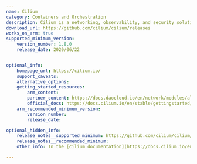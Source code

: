 ```yaml
---
name: Cilium
category: Containers and Orchestration
description: Cilium is a networking, observability, and security solution with an eBPF-based dataplane.
download_url: https://github.com/cilium/cilium/releases
works_on_arm: true
supported_minimum_version:
    version_number: 1.8.0
    release_date: 2020/06/22


optional_info:
    homepage_url: https://cilium.io/
    support_caveats:
    alternative_options:
    getting_started_resources:
        arm_content: 
        partner_content: https://docs.daocloud.io/en/network/modules/aliyun-terway/aliyun-cilium.html
        official_docs: https://docs.cilium.io/en/stable/gettingstarted/k8s-install-default/#install-cilium
    arm_recommended_minimum_version:
        version_number:
        release_date:

optional_hidden_info:
    release_notes__supported_minimum: https://github.com/cilium/cilium/releases/tag/v1.8.0
    release_notes__recommended_minimum:
    other_info: In the [cilium documentation](https://docs.cilium.io/en/stable/gettingstarted/k8s-install-default/#install-cilium) it is mentioned that testing is done by using the cilium-cli tool. For cilium, 1.7.7 version supports arm64, but while testing we use cilium-cli release notes. The minimum version which supports the arm64 for cilium-cli is v0.1.

---
```

